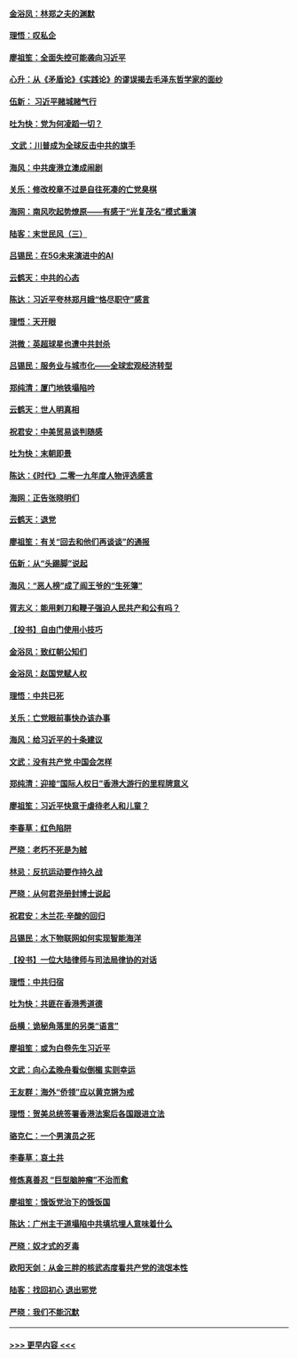 #### [金浴凤：林郑之夫的渊默](../pages/nsc993/n11737735.md?t=12222122) 
#### [理悟：叹私企](../pages/nsc993/n11737715.md?t=12222122) 
#### [廖祖笙：全面失控可能袭向习近平](../pages/nsc993/n11737704.md?t=12222122) 
#### [心升：从《矛盾论》《实践论》的谬误揭去毛泽东哲学家的面纱](../pages/nsc993/n11736962.md?t=12222122) 
#### [伍新： 习近平赌城赌气行](../pages/nsc993/n11736929.md?t=12222122) 
#### [吐为快：党为何凌蹈一切？](../pages/nsc993/n11736915.md?t=12222122) 
#### [ 文武：川普成为全球反击中共的旗手](../pages/nsc993/n11736882.md?t=12222122) 
#### [海风：中共废港立澳成闹剧](../pages/nsc993/n11735857.md?t=12222122) 
#### [关乐：修改校章不过是自往死凑的亡党臭棋](../pages/nsc993/n11735097.md?t=12222122) 
#### [海网：南风吹起势燎原——有感于“光复茂名”模式重演](../pages/nsc993/n11732308.md?t=12222122) 
#### [陆客：末世民风（三）](../pages/nsc993/n11732211.md?t=12222122) 
#### [吕锡民：在5G未来演进中的AI](../pages/nsc993/n11730010.md?t=12222122) 
#### [云鹤天：中共的心态](../pages/nsc993/n11729906.md?t=12222122) 
#### [陈达：习近平夸林郑月娥“恪尽职守”感言](../pages/nsc993/n11729881.md?t=12222122) 
#### [理悟：天开眼](../pages/nsc993/n11729699.md?t=12222122) 
#### [洪微：英超球星也遭中共封杀](../pages/nsc993/n11727243.md?t=12222122) 
#### [吕锡民：服务业与城市化——全球宏观经济转型](../pages/nsc993/n11725845.md?t=12222122) 
#### [郑纯清：厦门地铁塌陷吟](../pages/nsc993/n11725813.md?t=12222122) 
#### [云鹤天：世人明真相](../pages/nsc993/n11725621.md?t=12222122) 
#### [祝君安：中美贸易谈判随感](../pages/nsc993/n11725609.md?t=12222122) 
#### [吐为快：末朝即景](../pages/nsc993/n11723365.md?t=12222122) 
#### [陈达：《时代》二零一九年度人物评选感言](../pages/nsc993/n11723337.md?t=12222122) 
#### [海网：正告张晓明们](../pages/nsc993/n11723228.md?t=12222122) 
#### [云鹤天：退党](../pages/nsc993/n11723056.md?t=12222122) 
#### [廖祖笙：有关“回去和他们再谈谈”的通报](../pages/nsc993/n11722442.md?t=12222122) 
#### [伍新：从“头踢脚”说起](../pages/nsc993/n11722429.md?t=12222122) 
#### [海风：“恶人榜”成了阎王爷的“生死簿”](../pages/nsc993/n11722272.md?t=12222122) 
#### [胥志义：能用剌刀和鞭子强迫人民共产和公有吗？](../pages/nsc993/n11720569.md?t=12222122) 
#### [【投书】自由门使用小技巧](../pages/nsc993/n11720180.md?t=12222122) 
#### [金浴凤：致红朝公知们](../pages/nsc993/n11720563.md?t=12222122) 
#### [金浴凤：赵国党赋人权](../pages/nsc993/n11720533.md?t=12222122) 
#### [理悟：中共已死](../pages/nsc993/n11720233.md?t=12222122) 
#### [关乐：亡党眼前事快办该办事](../pages/nsc993/n11719160.md?t=12222122) 
#### [海风：给习近平的十条建议](../pages/nsc993/n11717616.md?t=12222122) 
#### [文武：没有共产党 中国会怎样](../pages/nsc993/n11717584.md?t=12222122) 
#### [郑纯清：迎接“国际人权日”香港大游行的里程牌意义](../pages/nsc993/n11717417.md?t=12222122) 
#### [廖祖笙：习近平快意于虐待老人和儿童？](../pages/nsc993/n11715313.md?t=12222122) 
#### [李春草：红色陷阱](../pages/nsc993/n11715029.md?t=12222122) 
#### [严晓：老朽不死是为贼](../pages/nsc993/n11712910.md?t=12222122) 
#### [林忌：反抗运动要作持久战](../pages/nsc993/n11712623.md?t=12222122) 
#### [严晓：从何君尧册封博士说起](../pages/nsc993/n11712465.md?t=12222122) 
#### [祝君安：木兰花·辛酸的回归](../pages/nsc993/n11712381.md?t=12222122) 
#### [吕锡民：水下物联网如何实现智能海洋](../pages/nsc993/n11711158.md?t=12222122) 
#### [【投书】一位大陆律师与司法局律协的对话](../pages/nsc993/n11709675.md?t=12222122) 
#### [理悟：中共归宿](../pages/nsc993/n11710059.md?t=12222122) 
#### [吐为快：共匪在香港秀道德](../pages/nsc993/n11709979.md?t=12222122) 
#### [岳横：诡秘角落里的另类“语言”](../pages/nsc993/n11709792.md?t=12222122) 
#### [廖祖笙：或为白卷先生习近平](../pages/nsc993/n11708330.md?t=12222122) 
#### [文武：向心孟晚舟看似倒楣 实则幸运](../pages/nsc993/n11708236.md?t=12222122) 
#### [王友群：海外“侨领”应以黄克锵为戒](../pages/nsc993/n11706176.md?t=12222122) 
#### [理悟：贺美总统签署香港法案后各国跟进立法](../pages/nsc993/n11706853.md?t=12222122) 
#### [骆克仁：一个男演员之死](../pages/nsc993/n11706677.md?t=12222122) 
#### [李春草：哀土共](../pages/nsc993/n11706255.md?t=12222122) 
#### [修炼真善忍 “巨型脑肿瘤”不治而愈](../pages/nsc993/n11705340.md?t=12222122) 
#### [廖祖笙：饿饭党治下的饿饭国](../pages/nsc993/n11705085.md?t=12222122) 
#### [陈达：广州主干道塌陷中共填坑埋人意味着什么](../pages/nsc993/n11705046.md?t=12222122) 
#### [严晓：奴才式的歹毒](../pages/nsc993/n11704826.md?t=12222122) 
#### [欧阳天剑：从金三胖的核武态度看共产党的流氓本性](../pages/nsc993/n11702238.md?t=12222122) 
#### [陆客：找回初心 退出邪党](../pages/nsc993/n11702213.md?t=12222122) 
#### [严晓：我们不能沉默](../pages/nsc993/n11702110.md?t=12222122) 

----
#### [ >>> 更早内容 <<< ](../indexes/nsc993-earlier.md)
